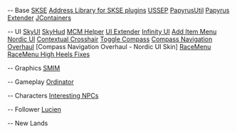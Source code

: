-- Base
[SKSE](https://skse.silverlock.org/)
[Address Library for SKSE plugins](https://www.nexusmods.com/skyrimspecialedition/mods/32444)
[USSEP](https://www.nexusmods.com/skyrimspecialedition/mods/266)
[PapyrusUtil](https://www.nexusmods.com/skyrimspecialedition/mods/13048)
[Papyrus Extender](https://www.nexusmods.com/skyrimspecialedition/mods/22854)
[JContainers](https://www.nexusmods.com/skyrimspecialedition/mods/16495)

-- UI
[SkyUI](https://www.nexusmods.com/skyrimspecialedition/mods/12604)
[SkyHud](https://www.nexusmods.com/skyrimspecialedition/mods/463)
[MCM Helper](https://www.nexusmods.com/skyrimspecialedition/mods/53000)
[UI Extender](https://www.nexusmods.com/skyrimspecialedition/mods/17561)
[Infinity UI](https://www.nexusmods.com/skyrimspecialedition/mods/74483)
[Add Item Menu](https://www.nexusmods.com/skyrimspecialedition/mods/17563)
[Nordic UI](https://www.nexusmods.com/skyrimspecialedition/mods/49881)
[Contextual Crosshair](https://www.nexusmods.com/skyrimspecialedition/mods/63980)
[Toggle Compass](https://www.nexusmods.com/skyrimspecialedition/mods/63247)
[Compass Navigation Overhaul](https://www.nexusmods.com/skyrimspecialedition/mods/74484)
[Compass Navigation Overhaul - Nordic UI Skin]
[RaceMenu](https://www.nexusmods.com/skyrimspecialedition/mods/19080)
[RaceMenu High Heels Fixes](https://www.nexusmods.com/skyrimspecialedition/mods/18045)

-- Graphics
[SMIM](https://www.nexusmods.com/skyrimspecialedition/mods/659)

-- Gameplay
[Ordinator](https://www.nexusmods.com/skyrimspecialedition/mods/1137)

-- Characters
[Interesting NPCs](https://www.nexusmods.com/skyrimspecialedition/mods/29194)

-- Follower
[Lucien](https://www.nexusmods.com/skyrimspecialedition/mods/20035)

-- New Lands
